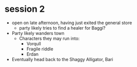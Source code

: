 # session 2

- open on late afternoon, having just exited the general store
  - party likely tries to find a healer for Baggi?
- Party likely wanders town
  - Characters they may run into:
    - Vorqull
    - Fragile riddle
    - Erdan
- Eventually head back to the Shaggy Alligator, Bari